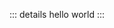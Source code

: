 <!--
 * @Author: Vinton
 * @Date: 2021-11-17 16:51:25
 * @LastEditors: Vinton
 * @LastEditTime: 2021-11-17 18:02:01
 * @Description: file content
-->
::: details
hello world
:::